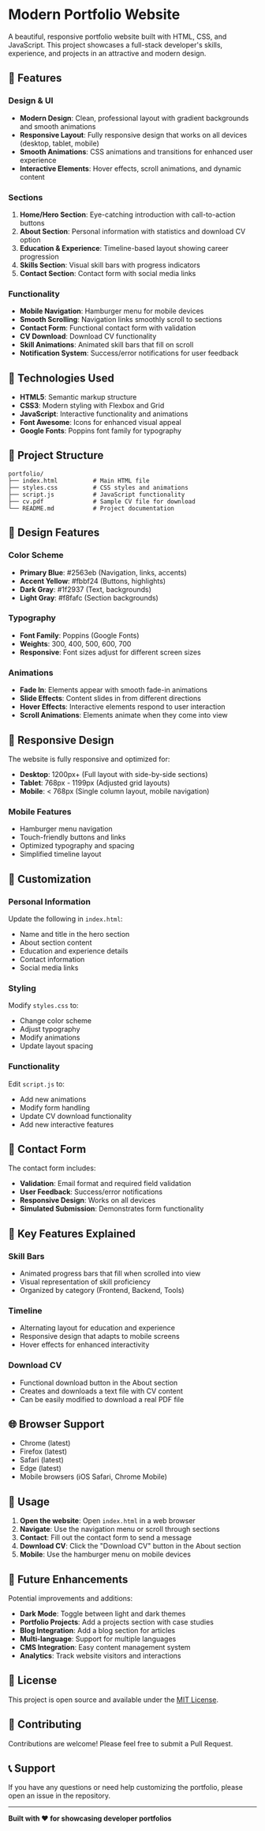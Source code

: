 # Modern Portfolio Website

A beautiful, responsive portfolio website built with HTML, CSS, and JavaScript. This project showcases a full-stack developer's skills, experience, and projects in an attractive and modern design.

## 🌟 Features

### Design & UI
- **Modern Design**: Clean, professional layout with gradient backgrounds and smooth animations
- **Responsive Layout**: Fully responsive design that works on all devices (desktop, tablet, mobile)
- **Smooth Animations**: CSS animations and transitions for enhanced user experience
- **Interactive Elements**: Hover effects, scroll animations, and dynamic content

### Sections
1. **Home/Hero Section**: Eye-catching introduction with call-to-action buttons
2. **About Section**: Personal information with statistics and download CV option
3. **Education & Experience**: Timeline-based layout showing career progression
4. **Skills Section**: Visual skill bars with progress indicators
5. **Contact Section**: Contact form with social media links

### Functionality
- **Mobile Navigation**: Hamburger menu for mobile devices
- **Smooth Scrolling**: Navigation links smoothly scroll to sections
- **Contact Form**: Functional contact form with validation
- **CV Download**: Download CV functionality
- **Skill Animations**: Animated skill bars that fill on scroll
- **Notification System**: Success/error notifications for user feedback

## 🚀 Technologies Used

- **HTML5**: Semantic markup structure
- **CSS3**: Modern styling with Flexbox and Grid
- **JavaScript**: Interactive functionality and animations
- **Font Awesome**: Icons for enhanced visual appeal
- **Google Fonts**: Poppins font family for typography

## 📁 Project Structure

```
portfolio/
├── index.html          # Main HTML file
├── styles.css          # CSS styles and animations
├── script.js           # JavaScript functionality
├── cv.pdf              # Sample CV file for download
└── README.md           # Project documentation
```

## 🎨 Design Features

### Color Scheme
- **Primary Blue**: #2563eb (Navigation, links, accents)
- **Accent Yellow**: #fbbf24 (Buttons, highlights)
- **Dark Gray**: #1f2937 (Text, backgrounds)
- **Light Gray**: #f8fafc (Section backgrounds)

### Typography
- **Font Family**: Poppins (Google Fonts)
- **Weights**: 300, 400, 500, 600, 700
- **Responsive**: Font sizes adjust for different screen sizes

### Animations
- **Fade In**: Elements appear with smooth fade-in animations
- **Slide Effects**: Content slides in from different directions
- **Hover Effects**: Interactive elements respond to user interaction
- **Scroll Animations**: Elements animate when they come into view

## 📱 Responsive Design

The website is fully responsive and optimized for:
- **Desktop**: 1200px+ (Full layout with side-by-side sections)
- **Tablet**: 768px - 1199px (Adjusted grid layouts)
- **Mobile**: < 768px (Single column layout, mobile navigation)

### Mobile Features
- Hamburger menu navigation
- Touch-friendly buttons and links
- Optimized typography and spacing
- Simplified timeline layout

## 🔧 Customization

### Personal Information
Update the following in `index.html`:
- Name and title in the hero section
- About section content
- Education and experience details
- Contact information
- Social media links

### Styling
Modify `styles.css` to:
- Change color scheme
- Adjust typography
- Modify animations
- Update layout spacing

### Functionality
Edit `script.js` to:
- Add new animations
- Modify form handling
- Update CV download functionality
- Add new interactive features

## 📧 Contact Form

The contact form includes:
- **Validation**: Email format and required field validation
- **User Feedback**: Success/error notifications
- **Responsive Design**: Works on all devices
- **Simulated Submission**: Demonstrates form functionality

## 🎯 Key Features Explained

### Skill Bars
- Animated progress bars that fill when scrolled into view
- Visual representation of skill proficiency
- Organized by category (Frontend, Backend, Tools)

### Timeline
- Alternating layout for education and experience
- Responsive design that adapts to mobile screens
- Hover effects for enhanced interactivity

### Download CV
- Functional download button in the About section
- Creates and downloads a text file with CV content
- Can be easily modified to download a real PDF file

## 🌐 Browser Support

- Chrome (latest)
- Firefox (latest)
- Safari (latest)
- Edge (latest)
- Mobile browsers (iOS Safari, Chrome Mobile)

## 📝 Usage

1. **Open the website**: Open `index.html` in a web browser
2. **Navigate**: Use the navigation menu or scroll through sections
3. **Contact**: Fill out the contact form to send a message
4. **Download CV**: Click the "Download CV" button in the About section
5. **Mobile**: Use the hamburger menu on mobile devices

## 🔮 Future Enhancements

Potential improvements and additions:
- **Dark Mode**: Toggle between light and dark themes
- **Portfolio Projects**: Add a projects section with case studies
- **Blog Integration**: Add a blog section for articles
- **Multi-language**: Support for multiple languages
- **CMS Integration**: Easy content management system
- **Analytics**: Track website visitors and interactions

## 📄 License

This project is open source and available under the [MIT License](LICENSE).

## 🤝 Contributing

Contributions are welcome! Please feel free to submit a Pull Request.

## 📞 Support

If you have any questions or need help customizing the portfolio, please open an issue in the repository.

---

**Built with ❤️ for showcasing developer portfolios** 